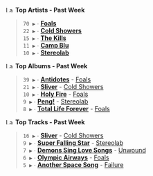 <!--START_LASTFM_ARTISTS:{"period": "7day", "rows": 5}-->
<a href="https://last.fm" target="_blank"><img src="https://user-images.githubusercontent.com/17434202/215290617-e793598d-d7c9-428f-9975-156db1ba89cc.svg" alt="Last.fm Logo" width="18" height="13"/></a> **Top Artists - Past Week**

> `70 ▶️` ∙ **[Foals](https://www.last.fm/music/Foals)**<br/>
> `22 ▶️` ∙ **[Cold Showers](https://www.last.fm/music/Cold+Showers)**<br/>
> `15 ▶️` ∙ **[The Kills](https://www.last.fm/music/The+Kills)**<br/>
> `11 ▶️` ∙ **[Camp Blu](https://www.last.fm/music/Camp+Blu)**<br/>
> `10 ▶️` ∙ **[Stereolab](https://www.last.fm/music/Stereolab)**<br/>
<!--END_LASTFM_ARTISTS-->

<!--START_LASTFM_ALBUMS:{"period": "7day", "rows": 5}-->
<a href="https://last.fm" target="_blank"><img src="https://user-images.githubusercontent.com/17434202/215290617-e793598d-d7c9-428f-9975-156db1ba89cc.svg" alt="Last.fm Logo" width="18" height="13"/></a> **Top Albums - Past Week**

> `39 ▶️` ∙ **[Antidotes](https://www.last.fm/music/Foals/Antidotes)** - [Foals](https://www.last.fm/music/Foals)<br/>
> `21 ▶️` ∙ **[Sliver](https://www.last.fm/music/Cold+Showers/Sliver)** - [Cold Showers](https://www.last.fm/music/Cold+Showers)<br/>
> `10 ▶️` ∙ **[Holy Fire](https://www.last.fm/music/Foals/Holy+Fire)** - [Foals](https://www.last.fm/music/Foals)<br/>
> `9 ▶️` ∙ **[Peng!](https://www.last.fm/music/Stereolab/Peng!)** - [Stereolab](https://www.last.fm/music/Stereolab)<br/>
> `8 ▶️` ∙ **[Total Life Forever](https://www.last.fm/music/Foals/Total+Life+Forever)** - [Foals](https://www.last.fm/music/Foals)<br/>
<!--END_LASTFM_ALBUMS-->

<!--START_LASTFM_TRACKS:{"period": "7day", "rows": 5}-->
<a href="https://last.fm" target="_blank"><img src="https://user-images.githubusercontent.com/17434202/215290617-e793598d-d7c9-428f-9975-156db1ba89cc.svg" alt="Last.fm Logo" width="18" height="13"/></a> **Top Tracks - Past Week**

> `16 ▶️` ∙ **[Sliver](https://www.last.fm/music/Cold+Showers/_/Sliver)** - [Cold Showers](https://www.last.fm/music/Cold+Showers)<br/>
> `9 ▶️` ∙ **[Super Falling Star](https://www.last.fm/music/Stereolab/_/Super+Falling+Star)** - [Stereolab](https://www.last.fm/music/Stereolab)<br/>
> `7 ▶️` ∙ **[Demons Sing Love Songs](https://www.last.fm/music/Unwound/_/Demons+Sing+Love+Songs)** - [Unwound](https://www.last.fm/music/Unwound)<br/>
> `6 ▶️` ∙ **[Olympic Airways](https://www.last.fm/music/Foals/_/Olympic+Airways)** - [Foals](https://www.last.fm/music/Foals)<br/>
> `5 ▶️` ∙ **[Another Space Song](https://www.last.fm/music/Failure/_/Another+Space+Song)** - [Failure](https://www.last.fm/music/Failure)<br/>
<!--END_LASTFM_TRACKS-->
